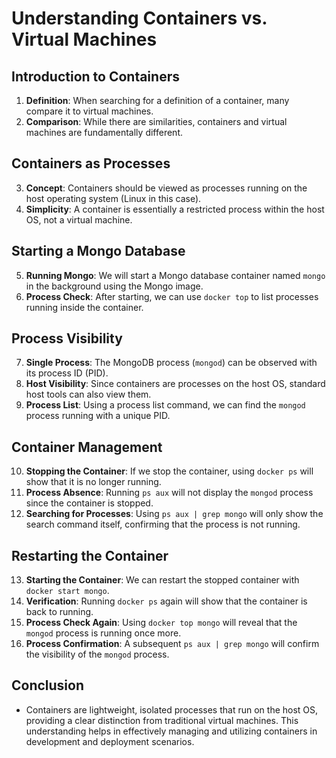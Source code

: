 # Understanding Containers vs. Virtual Machines

## Introduction to Containers
1. **Definition**: When searching for a definition of a container, many compare it to virtual machines.
2. **Comparison**: While there are similarities, containers and virtual machines are fundamentally different.

## Containers as Processes
3. **Concept**: Containers should be viewed as processes running on the host operating system (Linux in this case).
4. **Simplicity**: A container is essentially a restricted process within the host OS, not a virtual machine.

## Starting a Mongo Database
5. **Running Mongo**: We will start a Mongo database container named `mongo` in the background using the Mongo image.
6. **Process Check**: After starting, we can use `docker top` to list processes running inside the container.

## Process Visibility
7. **Single Process**: The MongoDB process (`mongod`) can be observed with its process ID (PID).
8. **Host Visibility**: Since containers are processes on the host OS, standard host tools can also view them.
9. **Process List**: Using a process list command, we can find the `mongod` process running with a unique PID.

## Container Management
10. **Stopping the Container**: If we stop the container, using `docker ps` will show that it is no longer running.
11. **Process Absence**: Running `ps aux` will not display the `mongod` process since the container is stopped.
12. **Searching for Processes**: Using `ps aux | grep mongo` will only show the search command itself, confirming that the process is not running.

## Restarting the Container
13. **Starting the Container**: We can restart the stopped container with `docker start mongo`.
14. **Verification**: Running `docker ps` again will show that the container is back to running.
15. **Process Check Again**: Using `docker top mongo` will reveal that the `mongod` process is running once more.
16. **Process Confirmation**: A subsequent `ps aux | grep mongo` will confirm the visibility of the `mongod` process.

## Conclusion
- Containers are lightweight, isolated processes that run on the host OS, providing a clear distinction from traditional virtual machines. This understanding helps in effectively managing and utilizing containers in development and deployment scenarios.

